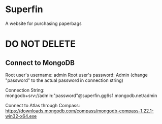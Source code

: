 # Superfin
A website for purchasing paperbags

# DO NOT DELETE
## Connect to MongoDB
Root user's username: admin
Root user's password: Admin (change "password" to the actual password in connection string)

Connection String: mongodb+srv://admin:"password"@superfin.gg6s1.mongodb.net/admin

Connect to Atlas through Compass: https://downloads.mongodb.com/compass/mongodb-compass-1.22.1-win32-x64.exe 
